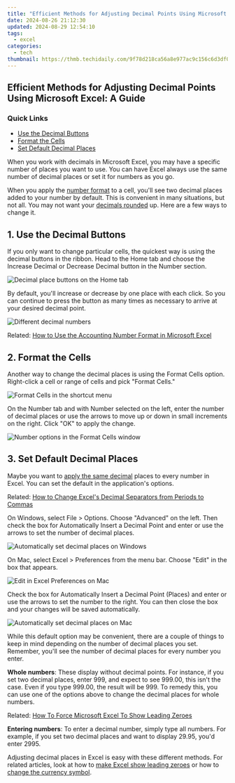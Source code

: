 ```yaml
---
title: "Efficient Methods for Adjusting Decimal Points Using Microsoft Excel: A Guide"
date: 2024-08-26 21:12:30
updated: 2024-08-29 12:54:10
tags:
  - excel
categories:
  - tech
thumbnail: https://thmb.techidaily.com/9f78d218ca56a8e977ac9c156c6d3df029b653f49542887406f9b6531aa186a8.jpg
---
```


## Efficient Methods for Adjusting Decimal Points Using Microsoft Excel: A Guide

### Quick Links

* [Use the Decimal Buttons](https://extra-hints.techidaily.com/in-2024-audio-aesthetics-in-whatsapp-updates/)
* [Format the Cells](https://facebook-video-content.techidaily.com/seamless-social-circulation-sharing-your-journey-through-video-on-facebook-for-2024/)
* [Set Default Decimal Places](https://buynow-marvelous.techidaily.com/deciding-on-windows-11-to-upgrade-or-not-to-upgrade/)

 When you work with decimals in Microsoft Excel, you may have a specific number of places you want to use. You can have Excel always use the same number of decimal places or set it for numbers as you go.

 When you apply the [number format](https://android-location-track.techidaily.com/in-2024-top-5-tracking-apps-to-track-xiaomi-redmi-12-5g-without-them-knowing-drfone-by-drfone-virtual-android/) to a cell, you'll see two decimal places added to your number by default. This is convenient in many situations, but not all. You may not want your [decimals rounded](https://instagram-clips.techidaily.com/2024-approved-snickel-and-wail-instagrams-10-most-hilarious-meme-accounts/) up. Here are a few ways to change it.

##  1\. Use the Decimal Buttons

 If you only want to change particular cells, the quickest way is using the decimal buttons in the ribbon. Head to the Home tab and choose the Increase Decimal or Decrease Decimal button in the Number section.

![Decimal place buttons on the Home tab](https://static1.howtogeekimages.com/wordpress/wp-content/uploads/2022/07/DecimalPlaceButtons-ExcelChangeDecimals.png) 

 By default, you'll increase or decrease by one place with each click. So you can continue to press the button as many times as necessary to arrive at your desired decimal point.

![Different decimal numbers](https://static1.howtogeekimages.com/wordpress/wp-content/uploads/2022/07/DecimalPlaceExamples-ExcelChangeDecimals.png) 

Related: [How to Use the Accounting Number Format in Microsoft Excel](https://android-location-track.techidaily.com/in-2024-top-5-tracking-apps-to-track-xiaomi-redmi-12-5g-without-them-knowing-drfone-by-drfone-virtual-android/) 

##  2\. Format the Cells

 Another way to change the decimal places is using the Format Cells option. Right-click a cell or range of cells and pick "Format Cells."

![Format Cells in the shortcut menu](https://static1.howtogeekimages.com/wordpress/wp-content/uploads/2022/07/FormatCells-ExcelChangeDecimals.png) 

 On the Number tab and with Number selected on the left, enter the number of decimal places or use the arrows to move up or down in small increments on the right. Click "OK" to apply the change.

![Number options in the Format Cells window](https://static1.howtogeekimages.com/wordpress/wp-content/uploads/2022/07/FormatNumber-ExcelChangeDecimals.png) 

##  3\. Set Default Decimal Places

 Maybe you want to [apply the same decimal](https://screen-capture.techidaily.com/updated-in-2024-the-ultimate-screen-recorder-test-active-vs-top-contenders/) places to every number in Excel. You can set the default in the application's options.

Related: [How to Change Excel's Decimal Separators from Periods to Commas](https://screen-capture.techidaily.com/updated-in-2024-the-ultimate-screen-recorder-test-active-vs-top-contenders/) 

 On Windows, select File > Options. Choose "Advanced" on the left. Then check the box for Automatically Insert a Decimal Point and enter or use the arrows to set the number of decimal places.

![Automatically set decimal places on Windows](https://static1.howtogeekimages.com/wordpress/wp-content/uploads/2022/07/AutomaticWindows-ExcelChangeDecimals.png) 

 On Mac, select Excel > Preferences from the menu bar. Choose "Edit" in the box that appears.

![Edit in Excel Preferences on Mac](https://static1.howtogeekimages.com/wordpress/wp-content/uploads/2022/07/PreferencesEdit-ExcelChangeDecimals.png) 

 Check the box for Automatically Insert a Decimal Point (Places) and enter or use the arrows to set the number to the right. You can then close the box and your changes will be saved automatically.

![Automatically set decimal places on Mac](https://static1.howtogeekimages.com/wordpress/wp-content/uploads/2022/07/AutomaticMac-ExcelChangeDecimals.png) 

 While this default option may be convenient, there are a couple of things to keep in mind depending on the number of decimal places you set. Remember, you'll see the number of decimal places for every number you enter.

**Whole numbers**: These display without decimal points. For instance, if you set two decimal places, enter 999, and expect to see 999.00, this isn't the case. Even if you type 999.00, the result will be 999\. To remedy this, you can use one of the options above to change the decimal places for whole numbers.

Related: [How To Force Microsoft Excel To Show Leading Zeroes](https://sim-unlock.techidaily.com/in-2024-the-best-android-sim-unlock-code-generators-unlock-your-itel-a05s-phone-hassle-free-by-drfone-android/) 

**Entering numbers**: To enter a decimal number, simply type all numbers. For example, if you set two decimal places and want to display 29.95, you'd enter 2995.

 Adjusting decimal places in Excel is easy with these different methods. For related articles, look at how to [make Excel show leading zeroes](https://sim-unlock.techidaily.com/in-2024-the-best-android-sim-unlock-code-generators-unlock-your-itel-a05s-phone-hassle-free-by-drfone-android/) or how to [change the currency symbol](https://on-screen-recording.techidaily.com/updated-rapid-reel-sound-mixed-screenshotting/).

<ins class="adsbygoogle"
     style="display:block"
     data-ad-format="autorelaxed"
     data-ad-client="ca-pub-7571918770474297"
     data-ad-slot="1223367746"></ins>



<ins class="adsbygoogle"
     style="display:block"
     data-ad-client="ca-pub-7571918770474297"
     data-ad-slot="8358498916"
     data-ad-format="auto"
     data-full-width-responsive="true"></ins>
